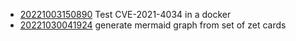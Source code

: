 - [20221003150890](/zet/20221003150890/README.md) Test CVE-2021-4034 in a docker
- [20221030041924](/zet/20221030041924/README.md) generate mermaid graph from set of zet cards

